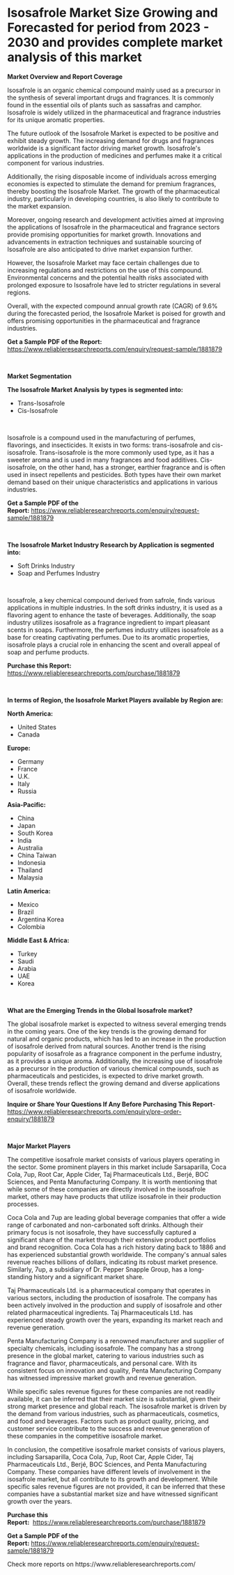<p><h1>Isosafrole Market Size Growing and Forecasted for period from 2023 - 2030 and provides complete market analysis of this market</h1></p><p><strong>Market Overview and Report Coverage</strong></p>
<p><p>Isosafrole is an organic chemical compound mainly used as a precursor in the synthesis of several important drugs and fragrances. It is commonly found in the essential oils of plants such as sassafras and camphor. Isosafrole is widely utilized in the pharmaceutical and fragrance industries for its unique aromatic properties.</p><p>The future outlook of the Isosafrole Market is expected to be positive and exhibit steady growth. The increasing demand for drugs and fragrances worldwide is a significant factor driving market growth. Isosafrole's applications in the production of medicines and perfumes make it a critical component for various industries.</p><p>Additionally, the rising disposable income of individuals across emerging economies is expected to stimulate the demand for premium fragrances, thereby boosting the Isosafrole Market. The growth of the pharmaceutical industry, particularly in developing countries, is also likely to contribute to the market expansion.</p><p>Moreover, ongoing research and development activities aimed at improving the applications of Isosafrole in the pharmaceutical and fragrance sectors provide promising opportunities for market growth. Innovations and advancements in extraction techniques and sustainable sourcing of Isosafrole are also anticipated to drive market expansion further.</p><p>However, the Isosafrole Market may face certain challenges due to increasing regulations and restrictions on the use of this compound. Environmental concerns and the potential health risks associated with prolonged exposure to Isosafrole have led to stricter regulations in several regions.</p><p>Overall, with the expected compound annual growth rate (CAGR) of 9.6% during the forecasted period, the Isosafrole Market is poised for growth and offers promising opportunities in the pharmaceutical and fragrance industries.</p></p>
<p><strong>Get a Sample PDF of the Report:</strong> <a href="https://www.reliableresearchreports.com/enquiry/request-sample/1881879">https://www.reliableresearchreports.com/enquiry/request-sample/1881879</a></p>
<p>&nbsp;</p>
<p><strong>Market Segmentation</strong></p>
<p><strong>The Isosafrole Market Analysis by types is segmented into:</strong></p>
<p><ul><li>Trans-Isosafrole</li><li>Cis-Isosafrole</li></ul></p>
<p>&nbsp;</p>
<p><p>Isosafrole is a compound used in the manufacturing of perfumes, flavorings, and insecticides. It exists in two forms: trans-isosafrole and cis-isosafrole. Trans-isosafrole is the more commonly used type, as it has a sweeter aroma and is used in many fragrances and food additives. Cis-isosafrole, on the other hand, has a stronger, earthier fragrance and is often used in insect repellents and pesticides. Both types have their own market demand based on their unique characteristics and applications in various industries.</p></p>
<p><strong>Get a Sample PDF of the Report:</strong>&nbsp;<a href="https://www.reliableresearchreports.com/enquiry/request-sample/1881879">https://www.reliableresearchreports.com/enquiry/request-sample/1881879</a></p>
<p>&nbsp;</p>
<p><strong>The Isosafrole Market Industry Research by Application is segmented into:</strong></p>
<p><ul><li>Soft Drinks Industry</li><li>Soap and Perfumes Industry</li></ul></p>
<p>&nbsp;</p>
<p><p>Isosafrole, a key chemical compound derived from safrole, finds various applications in multiple industries. In the soft drinks industry, it is used as a flavoring agent to enhance the taste of beverages. Additionally, the soap industry utilizes isosafrole as a fragrance ingredient to impart pleasant scents in soaps. Furthermore, the perfumes industry utilizes isosafrole as a base for creating captivating perfumes. Due to its aromatic properties, isosafrole plays a crucial role in enhancing the scent and overall appeal of soap and perfume products.</p></p>
<p><strong>Purchase this Report:</strong>&nbsp; <a href="https://www.reliableresearchreports.com/purchase/1881879">https://www.reliableresearchreports.com/purchase/1881879</a></p>
<p>&nbsp;</p>
<p><strong>In terms of Region, the Isosafrole Market Players available by Region are:</strong></p>
<p>
    <p> <strong> North America: </strong>
        <ul>
            <li>United States</li>
            <li>Canada</li>
        </ul>
        </p> 
    <p> <strong> Europe: </strong>
        <ul>
            <li>Germany</li>
            <li>France</li>
            <li>U.K.</li>
            <li>Italy</li>
            <li>Russia</li>
        </ul>
        </p> 
    <p> <strong> Asia-Pacific: </strong>
        <ul>
            <li>China</li>
            <li>Japan</li>
            <li>South Korea</li>
            <li>India</li>
            <li>Australia</li>
            <li>China Taiwan</li>
            <li>Indonesia</li>
            <li>Thailand</li>
            <li>Malaysia</li>
        </ul>
        </p> 
    <p> <strong> Latin America: </strong>
        <ul>
            <li>Mexico</li>
            <li>Brazil</li>
            <li>Argentina Korea</li>
            <li>Colombia</li>
        </ul>
        </p> 
    <p> <strong> Middle East & Africa: </strong>
        <ul>
            <li>Turkey</li>
            <li>Saudi</li>
            <li>Arabia</li>
            <li>UAE</li>
            <li>Korea</li>
        </ul>
    </p>
    </p>
<p>&nbsp;</p>
<p><strong>What are the Emerging Trends in the Global Isosafrole market?</strong></p>
<p><p>The global isosafrole market is expected to witness several emerging trends in the coming years. One of the key trends is the growing demand for natural and organic products, which has led to an increase in the production of isosafrole derived from natural sources. Another trend is the rising popularity of isosafrole as a fragrance component in the perfume industry, as it provides a unique aroma. Additionally, the increasing use of isosafrole as a precursor in the production of various chemical compounds, such as pharmaceuticals and pesticides, is expected to drive market growth. Overall, these trends reflect the growing demand and diverse applications of isosafrole worldwide.</p></p>
<p><strong>Inquire or Share Your Questions If Any Before Purchasing This Report</strong>- <a href="https://www.reliableresearchreports.com/enquiry/pre-order-enquiry/1881879">https://www.reliableresearchreports.com/enquiry/pre-order-enquiry/1881879</a></p>
<p>&nbsp;</p>
<p><strong>Major Market Players</strong></p>
<p><p>The competitive isosafrole market consists of various players operating in the sector. Some prominent players in this market include Sarsaparilla, Coca Cola, 7up, Root Car, Apple Cider, Taj Pharmaceuticals Ltd., Berjé, BOC Sciences, and Penta Manufacturing Company. It is worth mentioning that while some of these companies are directly involved in the isosafrole market, others may have products that utilize isosafrole in their production processes.</p><p>Coca Cola and 7up are leading global beverage companies that offer a wide range of carbonated and non-carbonated soft drinks. Although their primary focus is not isosafrole, they have successfully captured a significant share of the market through their extensive product portfolios and brand recognition. Coca Cola has a rich history dating back to 1886 and has experienced substantial growth worldwide. The company's annual sales revenue reaches billions of dollars, indicating its robust market presence. Similarly, 7up, a subsidiary of Dr. Pepper Snapple Group, has a long-standing history and a significant market share.</p><p>Taj Pharmaceuticals Ltd. is a pharmaceutical company that operates in various sectors, including the production of isosafrole. The company has been actively involved in the production and supply of isosafrole and other related pharmaceutical ingredients. Taj Pharmaceuticals Ltd. has experienced steady growth over the years, expanding its market reach and revenue generation.</p><p>Penta Manufacturing Company is a renowned manufacturer and supplier of specialty chemicals, including isosafrole. The company has a strong presence in the global market, catering to various industries such as fragrance and flavor, pharmaceuticals, and personal care. With its consistent focus on innovation and quality, Penta Manufacturing Company has witnessed impressive market growth and revenue generation.</p><p>While specific sales revenue figures for these companies are not readily available, it can be inferred that their market size is substantial, given their strong market presence and global reach. The isosafrole market is driven by the demand from various industries, such as pharmaceuticals, cosmetics, and food and beverages. Factors such as product quality, pricing, and customer service contribute to the success and revenue generation of these companies in the competitive isosafrole market.</p><p>In conclusion, the competitive isosafrole market consists of various players, including Sarsaparilla, Coca Cola, 7up, Root Car, Apple Cider, Taj Pharmaceuticals Ltd., Berjé, BOC Sciences, and Penta Manufacturing Company. These companies have different levels of involvement in the isosafrole market, but all contribute to its growth and development. While specific sales revenue figures are not provided, it can be inferred that these companies have a substantial market size and have witnessed significant growth over the years.</p></p>
<p><strong>Purchase this Report:</strong>&nbsp;&nbsp;<a href="https://www.reliableresearchreports.com/purchase/1881879">https://www.reliableresearchreports.com/purchase/1881879</a></p>
<p></p>
<p><strong>Get a Sample PDF of the Report:</strong>&nbsp;<a href="https://www.reliableresearchreports.com/enquiry/request-sample/1881879">https://www.reliableresearchreports.com/enquiry/request-sample/1881879</a></p>
<p>Check more reports on https://www.reliableresearchreports.com/</p>